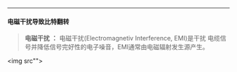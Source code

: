 ---
#### 电磁干扰导致比特翻转
> **电磁干扰** **：** 电磁干扰(Electromagnetiv Interference, EMI)是干扰
> 电缆信号并降低信号完好性的电子噪音，EMI通常由电磁辐射发生源产生。

<img src""></img>